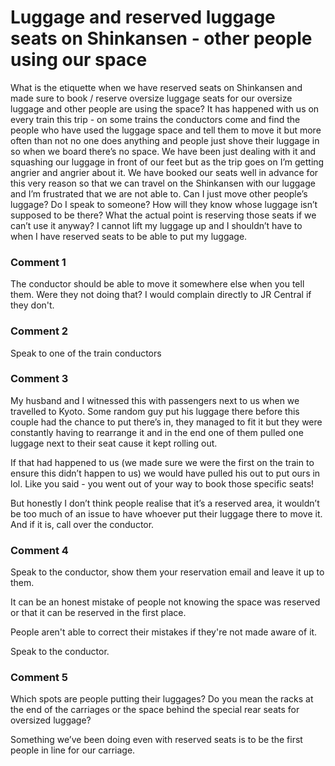 # Luggage and reserved luggage seats on Shinkansen - other people using our space

What is the etiquette when we have reserved seats on Shinkansen and made sure to book / reserve oversize luggage seats for our oversize luggage and other people are using the space? It has happened with us on every train this trip - on some trains the conductors come and find the people who have used the luggage space and tell them to move it but more often than not no one does anything and people just shove their luggage in so when we board there’s no space. We have been just dealing with it and squashing our luggage in front of our feet but as the trip goes on I’m getting angrier and angrier about it. We have booked our seats well in advance for this very reason so that we can travel on the Shinkansen with our luggage and I’m frustrated that we are not able to. Can I just move other people’s luggage? Do I speak to someone? How will they know whose luggage isn’t supposed to be there? What the actual point is reserving those seats if we can’t use it anyway? I cannot lift my luggage up and I shouldn’t have to when I have reserved seats to be able to put my luggage.

### Comment 1

The conductor should be able to move it somewhere else when you tell them. Were they not doing that? I would complain directly to JR Central if they don't.

### Comment 2

Speak to one of the train conductors

### Comment 3

My husband and I witnessed this with passengers next to us when we travelled to Kyoto. Some random guy put his luggage there before this couple had the chance to put there’s in, they managed to fit it but they were constantly having to rearrange it and in the end one of them pulled one luggage next to their seat cause it kept rolling out. 

If that had happened to us (we made sure we were the first on the train to ensure this didn’t happen to us) we would have pulled his out to put ours in lol. Like you said - you went out of your way to book those specific seats! 

But honestly I don’t think people realise that it’s a reserved area, it wouldn’t be too much of an issue to have whoever put their luggage there to move it. And if it is, call over the conductor.

### Comment 4

Speak to the conductor, show them your reservation email and leave it up to them. 

It can be an honest mistake of people not knowing the space was reserved or that it can be reserved in the first place. 

People aren't able to correct their mistakes if they're not made aware of it.

Speak to the conductor.

### Comment 5

Which spots are people putting their luggages? Do you mean the racks at the end of the carriages or the space behind the special rear seats for oversized luggage? 

Something we’ve been doing even with reserved seats is to be the first people in line for our carriage.

